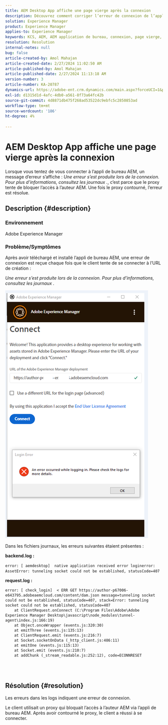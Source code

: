 ```yaml
---
title: AEM Desktop App affiche une page vierge après la connexion
description: Découvrez comment corriger l’erreur de connexion de l’application de bureau Adobe Experience Manager. Essayez de contourner le proxy.
solution: Experience Manager
product: Experience Manager
applies-to: Experience Manager
keywords: KCS, AEM, AEM application de bureau, connexion, page vierge, erreur de connexion
resolution: Resolution
internal-notes: null
bug: false
article-created-by: Amol Mahajan
article-created-date: 2/27/2024 11:02:50 AM
article-published-by: Amol Mahajan
article-published-date: 2/27/2024 11:13:18 AM
version-number: 3
article-number: KA-20787
dynamics-url: https://adobe-ent.crm.dynamics.com/main.aspx?forceUCI=1&pagetype=entityrecord&etn=knowledgearticle&id=829e44b9-5fd5-ee11-9079-6045bd006268
exl-id: d1315d1d-4afc-4db0-a561-8f73a64fc42b
source-git-commit: 4d8871db475f268ad53522dc9ebfc5c2850853ad
workflow-type: tm+mt
source-wordcount: '186'
ht-degree: 4%

---
```


# AEM Desktop App affiche une page vierge après la connexion


Lorsque vous tentez de vous connecter à l’appli de bureau AEM, un message d’erreur s’affiche : *Une erreur s’est produite lors de la connexion. Pour plus d’informations, consultez les journaux .*, c’est parce que le proxy tente de bloquer l’accès à l’auteur AEM. Une fois le proxy contourné, l’erreur est résolue.

## Description {#description}


### <b>Environnement</b>

Adobe Experience Manager



### <b>Problème/Symptômes</b>

Après avoir téléchargé et installé l’appli de bureau AEM, une erreur de connexion est reçue chaque fois que le client tente de se connecter à l’URL de création :

*Une erreur s’est produite lors de la connexion. Pour plus d’informations, consultez les journaux .*

![](assets/___839e44b9-5fd5-ee11-9079-6045bd006268___.png)

Dans les fichiers journaux, les erreurs suivantes étaient présentes :

<b>backend.log :</b>

`error: [ aemdesktop]  native application received error loginerror: AssetError: tunneling socket could not be established, statusCode=407`

<b>request.log :</b>




```
error: [ check_login]  < ERR GET https://author-p67006-e643795.adobeaemcloud.com/content/dam.json message=tunneling socket could not be established, statusCode=407, stack=Error: tunneling socket could not be established, statusCode=407
    at ClientRequest.onConnect (C:\Program Files\Adobe\Adobe Experience Manager Desktop\javascript\node_modules\tunnel-agent\index.js:166:19)
    at Object.onceWrapper (events.js:320:30)
    at emitThree (events.js:135:13)
    at ClientRequest.emit (events.js:216:7)
    at Socket.socketOnData (_http_client.js:486:11)
    at emitOne (events.js:115:13)
    at Socket.emit (events.js:210:7)
    at addChunk (_stream_readable.js:252:12), code=ECONNRESET
```


<br> 

## Résolution {#resolution}


Les erreurs dans les logs indiquent une erreur de connexion.

Le client utilisait un proxy qui bloquait l’accès à l’auteur AEM via l’appli de bureau AEM. Après avoir contourné le proxy, le client a réussi à se connecter.
